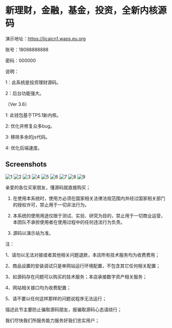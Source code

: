 # 新理财，金融，基金，投资，全新内核源码


演示地址：https://licaicn1.waps.eu.org

账号：18088888888

密码：000000

说明：

1：此系统是投资理财源码。

2：后台功能强大。


（Ver 3.6）

1: 此钱包基于TP5.1新内核。

2: 优化并修复众多bug。

3: 移除多余的js代码。

4: 优化后端速度。


## Screenshots
![1](imgs/1.png)
![2](imgs/2.png)
![3](imgs/3.png)
![4](imgs/4.png)
![5](imgs/5.png)
![6](imgs/6.png)
![7](imgs/7.png)
![8](imgs/8.png)
![9](imgs/9.JPG)



亲爱的各位买家朋友，懂源码就直接购买；

1. 在使用本系统时，使用方必须在国家相关法律法规范围内并经过国家相关部门的授权许可，禁止用于一切非法行为。

2. 本系统的使用用途仅限于测试、实验、研究为目的，禁止用于一切商业运营，本团队不承担使用者在使用过程中的任何违法行为负责。

3. 源码以演示站为准。



注：

1、请勿以无法对接或者其他相关问题退款，本店所有技术服务均为收费费用；

2、商品设置的安装调试只是单网站运行环境配置，不包含其它任何相关配置；

3、如源码存在问题可以购买的技术服务；本店承接数字资产相关服务；

4、网站相关接口均为收费配置；

5、请不要以任何这样那样的问题说程序无法运行；



描述此节主要防止骗取源码朋友，报骗取源码心态请绕行；

我们尽快我们所服务能力服务好我们忠实用户；


